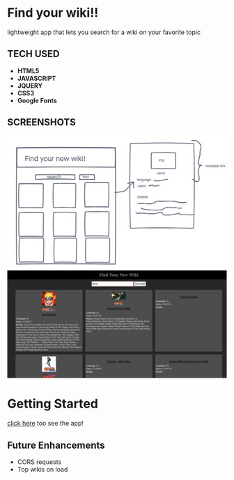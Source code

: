 # Find your wiki!!

lightweight app that lets you search for a wiki on your favorite topic

## TECH USED 
- **HTML5**
- **JAVASCRIPT**
- **JQUERY**
- **CSS3** 
- **Google Fonts**

## SCREENSHOTS
![WIREFRAME](./images/wireframe.png)
![liveapp](./images/tryout1.png)

# Getting Started

[click here](https://decibullz.github.io/Find-your-wiki/) too see the app!

## Future Enhancements
- CORS requests
- Top wikis on load